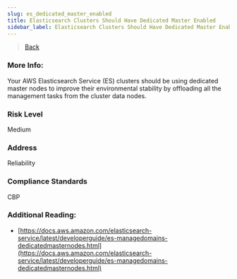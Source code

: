```yaml
---
slug: es_dedicated_master_enabled
title: Elasticsearch Clusters Should Have Dedicated Master Enabled
sidebar_label: Elasticsearch Clusters Should Have Dedicated Master Enabled
---
```

> [Back](../../esmonitoring)

### More Info:
Your AWS Elasticsearch Service (ES) clusters should be using dedicated master nodes to improve their environmental stability by offloading all the management tasks from the cluster data nodes.

### Risk Level
Medium

### Address
Reliability

### Compliance Standards
CBP

### Additional Reading:
- [https://docs.aws.amazon.com/elasticsearch-service/latest/developerguide/es-managedomains-dedicatedmasternodes.html](https://docs.aws.amazon.com/elasticsearch-service/latest/developerguide/es-managedomains-dedicatedmasternodes.html) 
